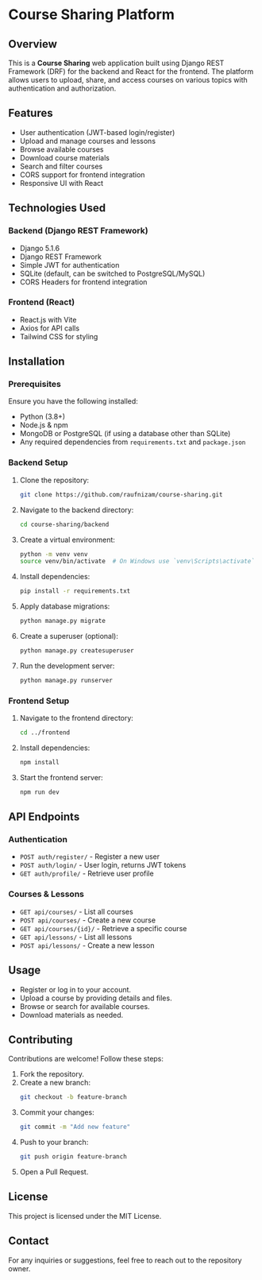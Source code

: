 # Course Sharing Platform

## Overview
This is a **Course Sharing** web application built using Django REST Framework (DRF) for the backend and React for the frontend. The platform allows users to upload, share, and access courses on various topics with authentication and authorization.

## Features
- User authentication (JWT-based login/register)
- Upload and manage courses and lessons
- Browse available courses
- Download course materials
- Search and filter courses
- CORS support for frontend integration
- Responsive UI with React

## Technologies Used
### Backend (Django REST Framework)
- Django 5.1.6
- Django REST Framework
- Simple JWT for authentication
- SQLite (default, can be switched to PostgreSQL/MySQL)
- CORS Headers for frontend integration

### Frontend (React)
- React.js with Vite
- Axios for API calls
- Tailwind CSS for styling

## Installation
### Prerequisites
Ensure you have the following installed:
- Python (3.8+)
- Node.js & npm
- MongoDB or PostgreSQL (if using a database other than SQLite)
- Any required dependencies from `requirements.txt` and `package.json`

### Backend Setup
1. Clone the repository:
   ```sh
   git clone https://github.com/raufnizam/course-sharing.git
   ```
2. Navigate to the backend directory:
   ```sh
   cd course-sharing/backend
   ```
3. Create a virtual environment:
   ```sh
   python -m venv venv
   source venv/bin/activate  # On Windows use `venv\Scripts\activate`
   ```
4. Install dependencies:
   ```sh
   pip install -r requirements.txt
   ```
5. Apply database migrations:
   ```sh
   python manage.py migrate
   ```
6. Create a superuser (optional):
   ```sh
   python manage.py createsuperuser
   ```
7. Run the development server:
   ```sh
   python manage.py runserver
   ```

### Frontend Setup
1. Navigate to the frontend directory:
   ```sh
   cd ../frontend
   ```
2. Install dependencies:
   ```sh
   npm install
   ```
3. Start the frontend server:
   ```sh
   npm run dev
   ```

## API Endpoints
### Authentication
- `POST auth/register/` - Register a new user
- `POST auth/login/` - User login, returns JWT tokens
- `GET auth/profile/` - Retrieve user profile

### Courses & Lessons
- `GET api/courses/` - List all courses
- `POST api/courses/` - Create a new course
- `GET api/courses/{id}/` - Retrieve a specific course
- `GET api/lessons/` - List all lessons
- `POST api/lessons/` - Create a new lesson

## Usage
- Register or log in to your account.
- Upload a course by providing details and files.
- Browse or search for available courses.
- Download materials as needed.

## Contributing
Contributions are welcome! Follow these steps:
1. Fork the repository.
2. Create a new branch:
   ```sh
   git checkout -b feature-branch
   ```
3. Commit your changes:
   ```sh
   git commit -m "Add new feature"
   ```
4. Push to your branch:
   ```sh
   git push origin feature-branch
   ```
5. Open a Pull Request.

## License
This project is licensed under the MIT License.

## Contact
For any inquiries or suggestions, feel free to reach out to the repository owner.

